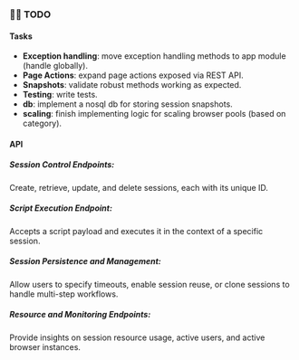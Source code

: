 ### 👨‍✈️ TODO
#### Tasks
- **Exception handling**: move exception handling methods to app module (handle globally).
- **Page Actions**: expand page actions exposed via REST API.
- **Snapshots**: validate robust methods working as expected.
- **Testing**: write tests.
- **db**: implement a nosql db for storing session snapshots.
- **scaling**: finish implementing logic for scaling browser pools (based on category).

#### API
##### Session Control Endpoints:
Create, retrieve, update, and delete sessions, each with its unique ID.
##### Script Execution Endpoint:
Accepts a script payload and executes it in the context of a specific session.
##### Session Persistence and Management:
Allow users to specify timeouts, enable session reuse, or clone sessions to handle multi-step workflows.
##### Resource and Monitoring Endpoints:
Provide insights on session resource usage, active users, and active browser instances.
